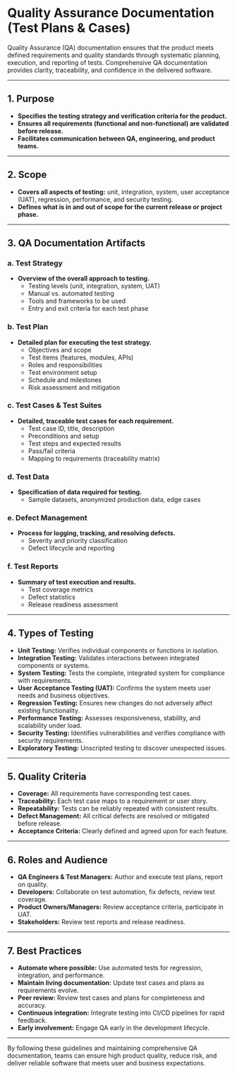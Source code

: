 # Quality Assurance Documentation (Test Plans & Cases)

Quality Assurance (QA) documentation ensures that the product meets defined requirements and quality standards through systematic planning, execution, and reporting of tests. Comprehensive QA documentation provides clarity, traceability, and confidence in the delivered software.

---

## 1. Purpose

- **Specifies the testing strategy and verification criteria for the product.**
- **Ensures all requirements (functional and non-functional) are validated before release.**
- **Facilitates communication between QA, engineering, and product teams.**

---

## 2. Scope

- **Covers all aspects of testing:** unit, integration, system, user acceptance (UAT), regression, performance, and security testing.
- **Defines what is in and out of scope for the current release or project phase.**

---

## 3. QA Documentation Artifacts

### a. Test Strategy

- **Overview of the overall approach to testing.**
    - Testing levels (unit, integration, system, UAT)
    - Manual vs. automated testing
    - Tools and frameworks to be used
    - Entry and exit criteria for each test phase

### b. Test Plan

- **Detailed plan for executing the test strategy.**
    - Objectives and scope
    - Test items (features, modules, APIs)
    - Roles and responsibilities
    - Test environment setup
    - Schedule and milestones
    - Risk assessment and mitigation

### c. Test Cases & Test Suites

- **Detailed, traceable test cases for each requirement.**
    - Test case ID, title, description
    - Preconditions and setup
    - Test steps and expected results
    - Pass/fail criteria
    - Mapping to requirements (traceability matrix)

### d. Test Data

- **Specification of data required for testing.**
    - Sample datasets, anonymized production data, edge cases

### e. Defect Management

- **Process for logging, tracking, and resolving defects.**
    - Severity and priority classification
    - Defect lifecycle and reporting

### f. Test Reports

- **Summary of test execution and results.**
    - Test coverage metrics
    - Defect statistics
    - Release readiness assessment

---

## 4. Types of Testing

- **Unit Testing:** Verifies individual components or functions in isolation.
- **Integration Testing:** Validates interactions between integrated components or systems.
- **System Testing:** Tests the complete, integrated system for compliance with requirements.
- **User Acceptance Testing (UAT):** Confirms the system meets user needs and business objectives.
- **Regression Testing:** Ensures new changes do not adversely affect existing functionality.
- **Performance Testing:** Assesses responsiveness, stability, and scalability under load.
- **Security Testing:** Identifies vulnerabilities and verifies compliance with security requirements.
- **Exploratory Testing:** Unscripted testing to discover unexpected issues.

---

## 5. Quality Criteria

- **Coverage:** All requirements have corresponding test cases.
- **Traceability:** Each test case maps to a requirement or user story.
- **Repeatability:** Tests can be reliably repeated with consistent results.
- **Defect Management:** All critical defects are resolved or mitigated before release.
- **Acceptance Criteria:** Clearly defined and agreed upon for each feature.

---

## 6. Roles and Audience

- **QA Engineers & Test Managers:** Author and execute test plans, report on quality.
- **Developers:** Collaborate on test automation, fix defects, review test coverage.
- **Product Owners/Managers:** Review acceptance criteria, participate in UAT.
- **Stakeholders:** Review test reports and release readiness.

---

## 7. Best Practices

- **Automate where possible:** Use automated tests for regression, integration, and performance.
- **Maintain living documentation:** Update test cases and plans as requirements evolve.
- **Peer review:** Review test cases and plans for completeness and accuracy.
- **Continuous integration:** Integrate testing into CI/CD pipelines for rapid feedback.
- **Early involvement:** Engage QA early in the development lifecycle.

---

By following these guidelines and maintaining comprehensive QA documentation, teams can ensure high product quality, reduce risk, and deliver reliable software that meets user and business expectations.

